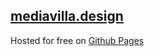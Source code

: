 ## [mediavilla.design](http://mediavilla.design)

Hosted for free on [Github Pages](https://github.com/mediavilla/design)

